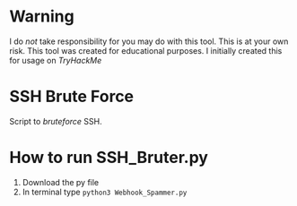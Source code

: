 # Warning
I do *not* take responsibility for you may do with this tool. This is at your own risk. This tool was created for educational purposes. I initially created this for usage on *TryHackMe*

# SSH Brute Force

Script to *bruteforce* SSH.

# How to run SSH_Bruter.py

1) Download the py file
2) In terminal type `python3 Webhook_Spammer.py`
